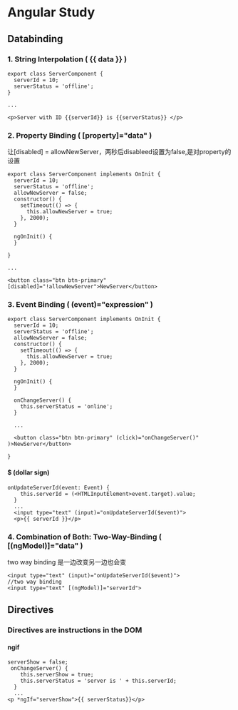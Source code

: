 # Angular Study

## Databinding
### 1. String Interpolation ( {{ data }} )

```
export class ServerComponent {
  serverId = 10;
  serverStatus = 'offline';
}

...

<p>Server with ID {{serverId}} is {{serverStatus}} </p>

```
### 2. Property Binding ( [property]="data" )

让[disabled] = allowNewServer，两秒后disableed设置为false,是对property的设置
```
export class ServerComponent implements OnInit {
  serverId = 10;
  serverStatus = 'offline';
  allowNewServer = false;
  constructor() {
    setTimeout(() => {
      this.allowNewServer = true;
    }, 2000);
  }

  ngOnInit() {
  }

}

...

<button class="btn btn-primary" [disabled]="!allowNewServer">NewServer</button>

```

### 3. Event Binding ( (event)="expression" )
```
export class ServerComponent implements OnInit {
  serverId = 10;
  serverStatus = 'offline';
  allowNewServer = false;
  constructor() {
    setTimeout(() => {
      this.allowNewServer = true;
    }, 2000);
  }

  ngOnInit() {
  }

  onChangeServer() {
    this.serverStatus = 'online';
  }
  
  ...
  
  <button class="btn btn-primary" (click)="onChangeServer()" )>NewServer</button>

}

```
#### $ (dollar sign) 
```
onUpdateServerId(event: Event) {
    this.serverId = (<HTMLInputElement>event.target).value;
  }
  ...
  <input type="text" (input)="onUpdateServerId($event)">
  <p>{{ serverId }}</p>
```


### 4. Combination of Both: Two-Way-Binding ( [(ngModel)]="data" )
two way binding 是一边改变另一边也会变
```
<input type="text" (input)="onUpdateServerId($event)">
//two way binding
<input type="text" [(ngModel)]="serverId">
```
## Directives
### Directives are instructions in the DOM
#### ngif
```
serverShow = false;
 onChangeServer() {
    this.serverShow = true;
    this.serverStatus = 'server is ' + this.serverId;
  }
  ...
<p *ngIf="serverShow">{{ serverStatus}}</p>

```
